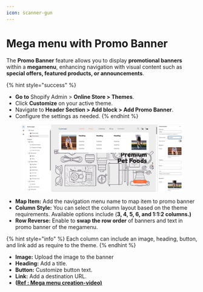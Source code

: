 ```yaml
---
icon: scanner-gun
---
```


# Mega menu with Promo Banner

The **Promo Banner** feature allows you to display **promotional banners** within a **megamenu**, enhancing navigation with visual content such as **special offers, featured products, or announcements**.

{% hint style="success" %}
* **Go to** Shopify Admin > **Online Store > Themes**.
* Click **Customize** on your active theme.
* Navigate to **Header Section > Add block > Add Promo Banner**.
* Configure the settings as needed.
{% endhint %}

<figure><img src="../../.gitbook/assets/Screenshot_2.jpg" alt=""><figcaption></figcaption></figure>

* **Map Item:** Add the navigation menu name to map item to promo banner
* **Column Style:** You can select the column layout based on the theme requirements. Available options include (**3, 4, 5, 6, and 1:1:2 columns.)**
* **Row Reverse:** Enable to **swap the row order** of banners and text in promo banner of the megamenu.

{% hint style="info" %}
Each column can include an image, heading, button, and link add as require to the theme.
{% endhint %}

* **Image:** Upload the image to the banner
* **Heading:** Add a title.
* **Button:** Customize button text.
* **Link:** Add a destination URL.
* **(**[**Ref : Mega menu creation-video)**](https://wedesignthemes.gitbook.io/bookly/menu-and-mega-menu/mega-menu-creation-video)
